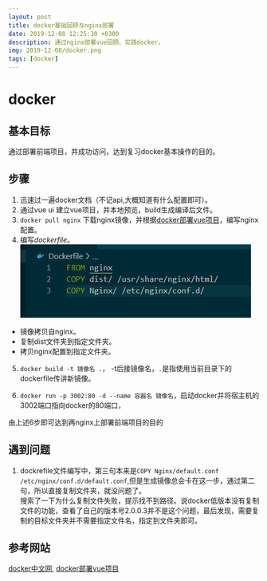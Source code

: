 ```yaml
---
layout: post
title: docker基础回顾与nginx部署
date: 2019-12-08 12:25:30 +0300
description: 通过nginx部署vue回顾、实践docker。
img: 2019-12-08/docker.png 
tags: [docker]
---
```


# docker

## 基本目标
通过部署前端项目，并成功访问，达到复习docker基本操作的目的。

## 步骤
1. 迅速过一遍docker文档（不记api,大概知道有什么配置即可）。
2. 通过vue ui 建立vue项目，并本地预览，build生成编译后文件。
3. `docker pull nginx` 下载nginx镜像，并根据[docker部署vue项目](https://www.jianshu.com/p/399e5a3c7cc5 "docker部署vue项目")，编写nginx配置。
4. 编写*dockerfile*。
![初始路由定义](../assets/img/2019-12-08/dockerfile.jpg "初始路由定义")
* 镜像拷贝自nginx。
* 复制dist文件夹到指定文件夹。
* 拷贝nginx配置到指定文件夹。
5. `docker build -t 镜像名 .`， -t后接镜像名，`.`是指使用当前目录下的dockerfile传讲新镜像。

6. `docker run -p 3002:80 -d --name 容器名 镜像名`，启动docker并将宿主机的3002端口指向docker的80端口，

由上述6步即可达到再nginx上部署前端项目的目的

## 遇到问题

1. dockrefile文件编写中，第三句本来是`COPY Nginx/default.conf /etc/nginx/conf.d/default.conf`,但是生成镜像总会卡在这一步，通过第二句，所以直接复制文件夹，就没问题了。  
搜索了一下为什么复制文件失败，提示找不到路径。说docker低版本没有复制文件的功能，查看了自己的版本号2.0.0.3并不是这个问题，最后发现，需要复制的目标文件夹并不需要指定文件名，指定到文件夹即可。

## 参考网站
[docker中文网](http://www.dockerinfo.net/document "docker"),
[docker部署vue项目](https://www.jianshu.com/p/399e5a3c7cc5 "docker部署vue项目")